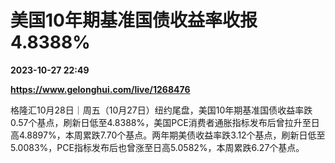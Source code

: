 # 美国10年期基准国债收益率收报4.8388%

**2023-10-27 22:49**

**https://www.gelonghui.com/live/1268476**

格隆汇10月28日｜周五（10月27日）纽约尾盘，美国10年期基准国债收益率跌0.57个基点，刷新日低至4.8388%，美国PCE消费者通胀指标发布后曾拉升至日高4.8897%，本周累跌7.70个基点。两年期美债收益率跌3.12个基点，刷新日低至5.0083%，PCE指标发布后也曾涨至日高5.0582%，本周累跌6.27个基点。